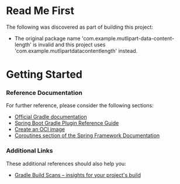 # Read Me First
The following was discovered as part of building this project:

* The original package name 'com.example.mutlipart-data-content-length' is invalid and this project uses 'com.example.mutlipartdatacontentlength' instead.

# Getting Started

### Reference Documentation
For further reference, please consider the following sections:

* [Official Gradle documentation](https://docs.gradle.org)
* [Spring Boot Gradle Plugin Reference Guide](https://docs.spring.io/spring-boot/docs/2.4.2/gradle-plugin/reference/html/)
* [Create an OCI image](https://docs.spring.io/spring-boot/docs/2.4.2/gradle-plugin/reference/html/#build-image)
* [Coroutines section of the Spring Framework Documentation](https://docs.spring.io/spring/docs/5.3.3/spring-framework-reference/languages.html#coroutines)

### Additional Links
These additional references should also help you:

* [Gradle Build Scans – insights for your project's build](https://scans.gradle.com#gradle)

